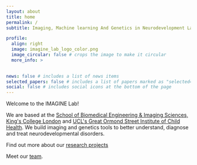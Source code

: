 ```yaml
---
layout: about
title: home
permalink: /
subtitle: Imaging, Machine learning And Genetics in Neurodevelopment Lab

profile:
  align: right
  image: imagine_lab_logo_color.png
  image_circular: false # crops the image to make it circular
  more_info: >
    

news: false # includes a list of news items
selected_papers: false # includes a list of papers marked as "selected={true}"
social: false # includes social icons at the bottom of the page
---
```


Welcome to the IMAGINE Lab! 

We are based at the [School of Biomedical Engineering & Imaging Sciences, King's College London](https://www.kcl.ac.uk/bmeis) and [UCL's Great Ormond Street Institute of Child Health](https://www.ucl.ac.uk/child-health/research/developmental-neurosciences). We build imaging and genetics tools to better understand, diagnose and treat neurodevelopmental disorders.

Find out more about our [research projects](/projects/)

Meet our [team](/people/).
